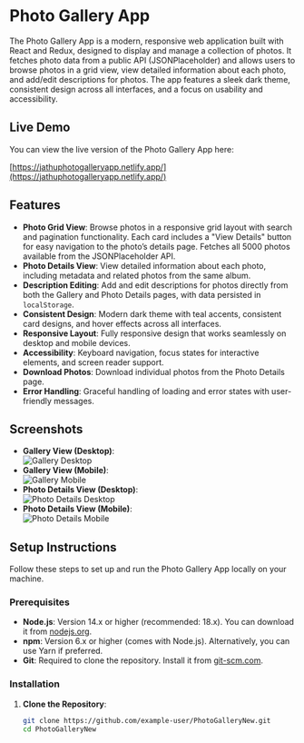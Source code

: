 # Photo Gallery App

The Photo Gallery App is a modern, responsive web application built with React and Redux, designed to display and manage a collection of photos. It fetches photo data from a public API (JSONPlaceholder) and allows users to browse photos in a grid view, view detailed information about each photo, and add/edit descriptions for photos. The app features a sleek dark theme, consistent design across all interfaces, and a focus on usability and accessibility.

## Live Demo

You can view the live version of the Photo Gallery App here:

[https://jathuphotogalleryapp.netlify.app/](https://jathuphotogalleryapp.netlify.app/)

## Features

- **Photo Grid View**: Browse photos in a responsive grid layout with search and pagination functionality. Each card includes a "View Details" button for easy navigation to the photo’s details page. Fetches all 5000 photos available from the JSONPlaceholder API.
- **Photo Details View**: View detailed information about each photo, including metadata and related photos from the same album.
- **Description Editing**: Add and edit descriptions for photos directly from both the Gallery and Photo Details pages, with data persisted in `localStorage`.
- **Consistent Design**: Modern dark theme with teal accents, consistent card designs, and hover effects across all interfaces.
- **Responsive Layout**: Fully responsive design that works seamlessly on desktop and mobile devices.
- **Accessibility**: Keyboard navigation, focus states for interactive elements, and screen reader support.
- **Download Photos**: Download individual photos from the Photo Details page.
- **Error Handling**: Graceful handling of loading and error states with user-friendly messages.

## Screenshots

- **Gallery View (Desktop)**:  
  ![Gallery Desktop](screenshots/gallery-desktop.png)
- **Gallery View (Mobile)**:  
  ![Gallery Mobile](screenshots/gallery-mobile.png)
- **Photo Details View (Desktop)**:  
  ![Photo Details Desktop](screenshots/photo-details-desktop.png)
- **Photo Details View (Mobile)**:  
  ![Photo Details Mobile](screenshots/photo-details-mobile.png)

## Setup Instructions

Follow these steps to set up and run the Photo Gallery App locally on your machine.

### Prerequisites

- **Node.js**: Version 14.x or higher (recommended: 18.x). You can download it from [nodejs.org](https://nodejs.org/).
- **npm**: Version 6.x or higher (comes with Node.js). Alternatively, you can use Yarn if preferred.
- **Git**: Required to clone the repository. Install it from [git-scm.com](https://git-scm.com/).

### Installation

1. **Clone the Repository**:
   ```bash
   git clone https://github.com/example-user/PhotoGalleryNew.git
   cd PhotoGalleryNew
   ```
